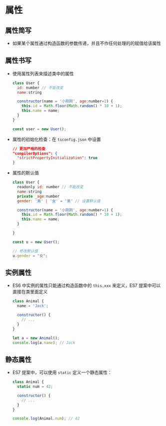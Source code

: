 # 属性

## 属性简写

+ 如果某个属性通过构造函数的参数传递，并且不作任何处理的的赋值给该属性

## 属性书写

+ 使用属性列表来描述类中的属性

  ```js
  class User {
    id: number // 不能改变
    name:string

    constructor(name = '小刚刚', age:number=1) {
      this.id = Math.floor(Math.random() * 10 + 1);
      this.name = name;
    }
  }

  const user = new User();
  ```

+ 属性的初始化检查：在 `tsconfig.json` 中设置

  ```json
  // 更加严格的检查
  "compilerOptions": {
    "strictPropertyInitialization": true
  }
  ```

+ 属性的默认值

  ```js
  class User {
    readonly id: number // 不能改变
    name:string
    private _age:number
    gender: '男' | '女' = '男' // 设置默认值

    constructor(name = '小刚刚', age:number=1) {
      this.id = Math.floor(Math.random() * 10 + 1);
      this.name = name;
    }

  }

  const u = new User();

  // 修改默认值
  u.gender = "女";
  ```

## 实例属性

+ ES6 中实例的属性只能通过构造函数中的 `this.xxx` 来定义，ES7 提案中可以直接在类里面定义

  ```js
  class Animal {
    name = 'Jack';

    constructor() {
      // ...
    }
  }

  let a = new Animal();
  console.log(a.name); // Jack
  ```

## 静态属性

+ ES7 提案中，可以使用 `static` 定义一个静态属性：

  ```js
  class Animal {
    static num = 42;

    constructor() {
      // ...
    }
  }

  console.log(Animal.num); // 42
  ```
